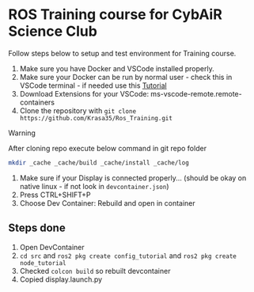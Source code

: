 #   ROS Training course for CybAiR Science Club
Follow steps below to setup and test environment for Training course.
1.  Make sure you have Docker and VSCode installed properly.
1.  Make sure your Docker can be run by normal user - check this in VSCode terminal - if needed use this [Tutorial](https://docs.docker.com/engine/install/linux-postinstall/#manage-docker-as-a-non-root-user)
1.  Download Extensions for your VSCode: ms-vscode-remote.remote-containers
1.  Clone the repository with `git clone https://github.com/Krasa35/Ros_Training.git`
> [!WARNING]
> After cloning repo execute below command in git repo folder
> ``` bash
> mkdir _cache _cache/build _cache/install _cache/log
> ```
1.  Make sure if your Display is connected properly... (should be okay on native linux - if not look in `devcontainer.json`)
1.  Press CTRL+SHIFT+P
1.  Choose Dev Container: Rebuild and open in container

##  Steps done
1.  Open DevContainer
1.  `cd src` and `ros2 pkg create config_tutorial` and `ros2 pkg create node_tutorial`
1.  Checked `colcon build` so rebuilt devcontainer
1.  Copied display.launch.py